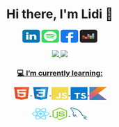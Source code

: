 <div align="center">
  
<h1>Hi there, I'm Lidi 👋</h1>

<div align="center"> 
  <a target="_blank" rel="noopener noreferrer" href="https://www.linkedin.com/in/lidianatd"><img align="center" alt="Logo-Linkedin" title="Lidi's LinkedIn" height="30" width="40" src="https://raw.githubusercontent.com/edent/SuperTinyIcons/master/images/svg/linkedin.svg"></a>
   <a target="_blank" rel="noopener noreferrer" href="https://open.spotify.com/user/lydyanah"><img align="center" alt="Logo-Spotify" title="Lidi's Spotify" height="30" width="40" src="https://raw.githubusercontent.com/edent/SuperTinyIcons/master/images/svg/spotify.svg"></a>
  <a target="_blank" rel="noopener noreferrer" href="https://www.facebook.com/lidianatd"><img align="center" alt="Logo-Facebook" title="Lidi's Facebook" height="30" width="40" src="https://raw.githubusercontent.com/edent/SuperTinyIcons/master/images/svg/facebook.svg"></a>
  <a target="_blank" rel="noopener noreferrer" href="https://www.deezer.com/en/profile/3417683564"><img align="center" alt="Logo-Deezer" title="Lidi's Deezer" height="30" width="40" src="https://raw.githubusercontent.com/edent/SuperTinyIcons/master/images/svg/deezer.svg"></a>
</div>
<br/>
<div>
  <a href="https://github.com/lydyanah">
  <img height="180em" src="https://github-readme-stats.vercel.app/api?username=lydyanah&show_icons=true&theme=material-palenight&include_all_commits=true&count_private=true"/>
  <img height="180em" src="https://github-readme-stats.vercel.app/api/top-langs/?username=lydyanah&layout=compact&langs_count=7&theme=material-palenight"/>
</div>
  
<h3>💻 I’m currently learning: </h3>
  
<div>
  <a target="_blank" rel="noopener noreferrer" href="https://github.com/lydyanah?tab=repositories">
  <img align="center" alt="Logo-HTML" title="HTML" height="30" width="40" src="https://raw.githubusercontent.com/devicons/devicon/master/icons/html5/html5-original.svg">
  <img align="center" alt="Logo-CSS" title="CSS" height="30" width="40" src="https://raw.githubusercontent.com/devicons/devicon/master/icons/css3/css3-original.svg">
  <img align="center" alt="Logo-Js" title="JavaScript" height="30" width="40" src="https://raw.githubusercontent.com/devicons/devicon/master/icons/javascript/javascript-plain.svg">
  <img align="center" alt="Logo-Ts" title="TypeScript" height="30" width="40" src="https://raw.githubusercontent.com/devicons/devicon/master/icons/typescript/typescript-plain.svg">
  <img align="center" alt="Logo-Kotlin" title="Kotlin" height="30" width="40" src="https://raw.githubusercontent.com/devicons/devicon/master/icons/kotlin/kotlin-original.svg">
</div>
  <br/>
<div>
  <img align="center" alt="Logo-React" title="React" height="30" width="40" src="https://raw.githubusercontent.com/devicons/devicon/master/icons/react/react-original.svg">
  <img align="center" alt="Logo-Node" title="NodeJS" height="30" width="40" src="https://raw.githubusercontent.com/devicons/devicon/master/icons/nodejs/nodejs-original.svg">
  <img align="center" alt="Logo-MySQL" title="MySQL" height="30" width="40" src="https://raw.githubusercontent.com/devicons/devicon/master/icons/mysql/mysql-original.svg">
</div>

</div>
